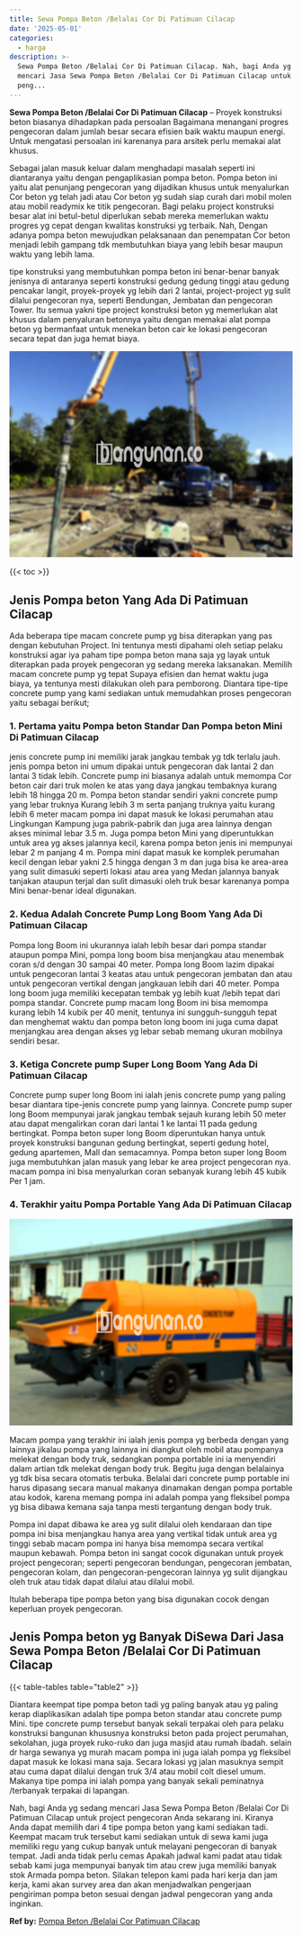 ```yaml
---
title: Sewa Pompa Beton /Belalai Cor Di Patimuan Cilacap
date: '2025-05-01'
categories:
  - harga
description: >-
  Sewa Pompa Beton /Belalai Cor Di Patimuan Cilacap. Nah, bagi Anda yg sedang
  mencari Jasa Sewa Pompa Beton /Belalai Cor Di Patimuan Cilacap untuk project
  peng...
---
```


**Sewa Pompa Beton /Belalai Cor Di Patimuan Cilacap** – Proyek konstruksi beton biasanya dihadapkan pada persoalan Bagaimana menangani progres pengecoran dalam jumlah besar secara efisien baik waktu maupun energi. Untuk mengatasi persoalan ini karenanya para arsitek perlu memakai alat khusus.

Sebagai jalan masuk keluar dalam menghadapi masalah seperti ini diantaranya yaitu dengan pengaplikasian pompa beton. Pompa beton ini yaitu alat penunjang pengecoran yang dijadikan khusus untuk menyalurkan Cor beton yg telah jadi atau Cor beton yg sudah siap curah dari mobil molen atau mobil readymix ke titik pengecoran. Bagi pelaku project konstruksi besar alat ini betul-betul diperlukan sebab mereka memerlukan waktu progres yg cepat dengan kwalitas konstruksi yg terbaik. Nah, Dengan adanya pompa beton mewujudkan pelaksanaan dan penempatan Cor beton menjadi lebih gampang tdk membutuhkan biaya yang lebih besar maupun waktu yang lebih lama.

tipe konstruksi yang membutuhkan pompa beton ini benar-benar banyak jenisnya di antaranya seperti konstruksi gedung gedung tinggi atau gedung pencakar langit, proyek-proyek yg lebih dari 2 lantai, project-project yg sulit dilalui pengecoran nya, seperti Bendungan, Jembatan dan pengecoran Tower. Itu semua yakni tipe project konstruksi beton yg memerlukan alat khusus dalam penyaluran betonnya yaitu dengan memakai alat pompa beton yg bermanfaat untuk menekan beton cair ke lokasi pengecoran secara tepat dan juga hemat biaya.

![Sewa Pompa Beton /Belalai Cor Di Patimuan Cilacap](/images/sewa-concrete-pump-12.png)

{{< toc >}}

## Jenis Pompa beton Yang Ada Di Patimuan Cilacap

Ada beberapa tipe macam concrete pump yg bisa diterapkan yang pas dengan kebutuhan Project. Ini tentunya mesti dipahami oleh setiap pelaku konstruksi agar iya paham tipe pompa beton mana saja yg layak untuk diterapkan pada proyek pengecoran yg sedang mereka laksanakan. Memilih macam concrete pump yg tepat Supaya efisien dan hemat waktu juga biaya, ya tentunya mesti dilakukan oleh para pemborong. Diantara tipe-tipe concrete pump yang kami sediakan untuk memudahkan proses pengecoran yaitu sebagai berikut;

### 1\. Pertama yaitu Pompa beton Standar Dan Pompa beton Mini Di Patimuan Cilacap

jenis concrete pump ini memiliki jarak jangkau tembak yg tdk terlalu jauh. jenis pompa beton ini umum dipakai untuk pengecoran dak lantai 2 dan lantai 3 tidak lebih. Concrete pump ini biasanya adalah untuk memompa Cor beton cair dari truk molen ke atas yang daya jangkau tembaknya kurang lebih 18 hingga 20 m. Pompa beton standar sendiri yakni concrete pump yang lebar truknya Kurang lebih 3 m serta panjang truknya yaitu kurang lebih 6 meter macam pompa ini dapat masuk ke lokasi perumahan atau Lingkungan Kampung juga pabrik-pabrik dan juga area lainnya dengan akses minimal lebar 3.5 m. Juga pompa beton Mini yang diperuntukkan untuk area yg akses jalannya kecil, karena pompa beton jenis ini mempunyai lebar 2 m panjang 4 m. Pompa mini dapat masuk ke komplek perumahan kecil dengan lebar yakni 2.5 hingga dengan 3 m dan juga bisa ke area-area yang sulit dimasuki seperti lokasi atau area yang Medan jalannya banyak tanjakan ataupun terjal dan sulit dimasuki oleh truk besar karenanya pompa Mini benar-benar ideal digunakan.

### 2\. Kedua Adalah Concrete Pump Long Boom Yang Ada Di Patimuan Cilacap

Pompa long Boom ini ukurannya ialah lebih besar dari pompa standar ataupun pompa Mini, pompa long boom bisa menjangkau atau menembak coran s/d dengan 30 sampai 40 meter. Pompa long Boom lazim dipakai untuk pengecoran lantai 3 keatas atau untuk pengecoran jembatan dan atau untuk pengecoran vertikal dengan jangkauan lebih dari 40 meter. Pompa long boom juga memiliki kecepatan tembak yg lebih kuat /lebih tepat dari pompa standar. Concrete pump macam long Boom ini bisa memompa kurang lebih 14 kubik per 40 menit, tentunya ini sungguh-sungguh tepat dan menghemat waktu dan pompa beton long boom ini juga cuma dapat menjangkau area dengan akses yg lebar sebab memang ukuran mobilnya sendiri besar.

### 3\. Ketiga Concrete pump Super Long Boom Yang Ada Di Patimuan Cilacap

Concrete pump super long Boom ini ialah jenis concrete pump yang paling besar diantara tipe-jenis concrete pump yang lainnya. Concrete pump super long Boom mempunyai jarak jangkau tembak sejauh kurang lebih 50 meter atau dapat mengalirkan coran dari lantai 1 ke lantai 11 pada gedung bertingkat. Pompa beton super long Boom diperuntukan hanya untuk proyek konstruksi bangunan gedung bertingkat, seperti gedung hotel, gedung apartemen, Mall dan semacamnya. Pompa beton super long Boom juga membutuhkan jalan masuk yang lebar ke area project pengecoran nya. macam pompa ini bisa menyalurkan coran sebanyak kurang lebih 45 kubik Per 1 jam.

### 4\. Terakhir yaitu Pompa Portable Yang Ada Di Patimuan Cilacap

![Sewa Pompa Beton /Belalai Cor Di Patimuan Cilacap](/images/sewa-concrete-pump-07.png)

Macam pompa yang terakhir ini ialah jenis pompa yg berbeda dengan yang lainnya jikalau pompa yang lainnya ini diangkut oleh mobil atau pompanya melekat dengan body truk, sedangkan pompa portable ini ia menyendiri dalam artian tdk melekat dengan body truk. Begitu juga dengan belalainya yg tdk bisa secara otomatis terbuka. Belalai dari concrete pump portable ini harus dipasang secara manual makanya dinamakan dengan pompa portable atau kodok, karena memang pompa ini adalah pompa yang fleksibel pompa yg bisa dibawa kemana saja tanpa mesti tergantung dengan body truk.

Pompa ini dapat dibawa ke area yg sulit dilalui oleh kendaraan dan tipe pompa ini bisa menjangkau hanya area yang vertikal tidak untuk area yg tinggi sebab macam pompa ini hanya bisa memompa secara vertikal maupun kebawah. Pompa beton ini sangat cocok digunakan untuk proyek project pengecoran; seperti pengecoran bendungan, pengecoran jembatan, pengecoran kolam, dan pengecoran-pengecoran lainnya yg sulit dijangkau oleh truk atau tidak dapat dilalui atau dilalui mobil.

Itulah beberapa tipe pompa beton yang bisa digunakan cocok dengan keperluan proyek pengecoran.

## Jenis Pompa beton yg Banyak DiSewa Dari Jasa Sewa Pompa Beton /Belalai Cor Di Patimuan Cilacap

{{< table-tables table="table2" >}}

Diantara keempat tipe pompa beton tadi yg paling banyak atau yg paling kerap diaplikasikan adalah tipe pompa beton standar atau concrete pump Mini. tipe concrete pump tersebut banyak sekali terpakai oleh para pelaku konstruksi bangunan khususnya konstruksi beton pada project perumahan, sekolahan, juga proyek ruko-ruko dan juga masjid atau rumah ibadah. selain dr harga sewanya yg murah macam pompa ini juga ialah pompa yg fleksibel dapat masuk ke lokasi mana saja. Secara lokasi yg jalan masuknya sempit atau cuma dapat dilalui dengan truk 3/4 atau mobil colt diesel umum. Makanya tipe pompa ini ialah pompa yang banyak sekali peminatnya /terbanyak terpakai di lapangan.

Nah, bagi Anda yg sedang mencari Jasa Sewa Pompa Beton /Belalai Cor Di Patimuan Cilacap untuk project pengecoran Anda sekarang ini. Kiranya Anda dapat memilih dari 4 tipe pompa beton yang kami sediakan tadi. Keempat macam truk tersebut kami sediakan untuk di sewa kami juga memiliki regu yang cukup banyak untuk melayani pengecoran di banyak tempat. Jadi anda tidak perlu cemas Apakah jadwal kami padat atau tidak sebab kami juga mempunyai banyak tim atau crew juga memiliki banyak stok Armada pompa beton. Silakan telepon kami pada hari kerja dan jam kerja, kami akan survey area dan akan menjadwalkan pengerjaan pengiriman pompa beton sesuai dengan jadwal pengecoran yang anda inginkan.

**Ref by:** [Pompa Beton /Belalai Cor Patimuan Cilacap](https://id.wikipedia.org/wiki/Pompa)

